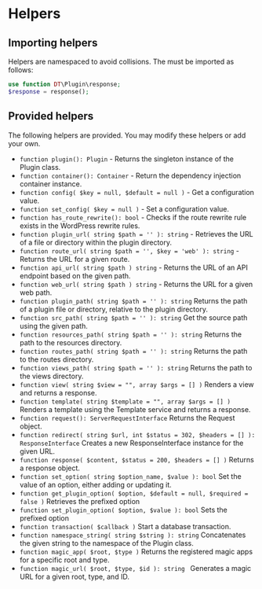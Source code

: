 # Helpers

## Importing helpers

Helpers are namespaced to avoid collisions. The must be imported as follows:

```PHP
use function DT\Plugin\response;
$response = response();
```

## Provided helpers

The following helpers are provided. You may modify these helpers or add your own. 

- `function plugin(): Plugin` - Returns the singleton instance of the Plugin class.
- `function container(): Container` - Return the dependency injection container instance.
- `function config( $key = null, $default = null )` - Get a configuration value. 
- `function set_config( $key = null )` - Set a configuration value. 
- `function has_route_rewrite(): bool` - Checks if the route rewrite rule exists in the WordPress rewrite rules.
- `function plugin_url( string $path = '' ): string` - Retrieves the URL of a file or directory within the plugin directory.
- `function route_url( string $path = '', $key = 'web' ): string` - Returns the URL for a given route.
- `function api_url( string $path ) string` - Returns the URL of an API endpoint based on the given path.
- `function web_url( string $path ) string` - Returns the URL for a given web path.
- `function plugin_path( string $path = '' ): string` Returns the path of a plugin file or directory, relative to the plugin directory.
- `function src_path( string $path = '' ): string` Get the source path using the given path.
- `function resources_path( string $path = '' ): string` Returns the path to the resources directory.
- `function routes_path( string $path = '' ): string` Returns the path to the routes directory.
- `function views_path( string $path = '' ): string` Returns the path to the views directory.
- `function view( string $view = "", array $args = [] )` Renders a view and returns a response.
- `function template( string $template = "", array $args = [] )` Renders a template using the Template service and returns a response.
- `function request(): ServerRequestInterface` Returns the Request object.
- `function redirect( string $url, int $status = 302, $headers = [] ): ResponseInterface` Creates a new ResponseInterface instance for the given URL.
- `function response( $content, $status = 200, $headers = [] )` Returns a response object.
- `function set_option( string $option_name, $value ): bool` Set the value of an option, either adding or updating it. 
- `function get_plugin_option( $option, $default = null, $required = false )` Retrieves the prefixed option
- `function set_plugin_option( $option, $value ): bool` Sets the prefixed option
- `function transaction( $callback )` Start a database transaction. 
- `function namespace_string( string $string ): string` Concatenates the given string to the namespace of the Plugin class.
- `function magic_app( $root, $type )` Returns the registered magic apps for a specific root and type.
- `function magic_url( $root, $type, $id ): string ` Generates a magic URL for a given root, type, and ID.